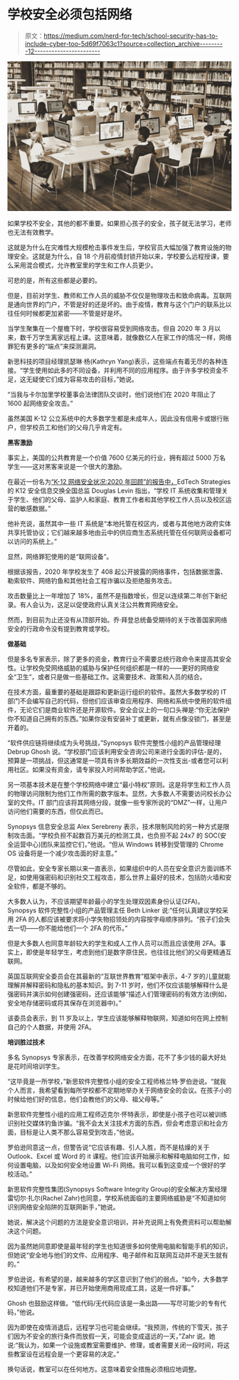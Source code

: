 # 学校安全必须包括网络

> 原文：<https://medium.com/nerd-for-tech/school-security-has-to-include-cyber-too-5d69f7063c1?source=collection_archive---------12----------------------->

![](img/43bb16a43f22638af658fc7e72bd6f3f.png)

如果学校不安全，其他的都不重要。如果担心孩子的安全，孩子就无法学习，老师也无法有效教学。

这就是为什么在灾难性大规模枪击事件发生后，学校官员大幅加强了教育设施的物理安全。这就是为什么，自 18 个月前疫情封锁开始以来，学校要么远程授课，要么采用混合模式，允许教室里的学生和工作人员更少。

可悲的是，所有这些都是必要的。

但是，目前对学生、教师和工作人员的威胁不仅仅是物理攻击和致命病毒。互联网是通向世界的门户，不管是好的还是坏的。由于疫情，教育与这个门户的联系比以往任何时候都更加紧密——不管是好是坏。

当学生聚集在一个屋檐下时，学校很容易受到网络攻击。但自 2020 年 3 月以来，数千万学生离家远程上课。这意味着，就像数亿人在家工作的情况一样，网络罪犯有更多的“端点”来探测漏洞。

新思科技的项目经理凯瑟琳·杨(Kathryn Yang)表示，这些端点有着无尽的各种连接。“学生使用如此多的不同设备，并利用不同的应用程序。由于许多学校资金不足，这无疑使它们成为容易攻击的目标，”她说。

“当我与卡尔加里学校董事会法律团队交谈时，他们说他们在 2020 年阻止了 1600 起网络安全攻击。”

虽然美国 K-12 公立系统中的大多数学生都是未成年人，因此没有信用卡或银行账户，但学校员工和他们的父母几乎肯定有。

**黑客激励**

事实上，美国的公共教育是一个价值 7600 亿美元的行业，拥有超过 5000 万名学生——这对黑客来说是一个很大的激励。

在最近一份名为[“K-12 网络安全状况:2020 年回顾”的报告中，](https://k12cybersecure.com/wp-content/uploads/2021/03/StateofK12Cybersecurity-2020.pdf)EdTech Strategies 的 K12 安全信息交换全国总监 Douglas Levin 指出，“学校 IT 系统收集和管理关于学生、他们的父母、监护人和家庭、教育工作者和其他学校工作人员以及校区运营的敏感数据。”

他补充说，虽然其中一些 IT 系统是“本地托管在校区内，或者与其他地方政府实体共享托管协议；它们越来越多地由云中的供应商生态系统托管在任何联网设备都可以访问的系统上。”

显然，网络罪犯使用的是“联网设备”。

根据该报告，2020 年学校发生了 408 起公开披露的网络事件，包括数据泄露、勒索软件、网络钓鱼和其他社会工程诈骗以及拒绝服务攻击。

攻击数量比上一年增加了 18%，虽然不是指数增长，但足以连续第二年创下新纪录。有人会认为，这足以促使政府认真关注公共教育网络安全。

然而，到目前为止还没有从顶部开始。乔·拜登总统备受期待的关于改善国家网络安全的行政命令没有提到教育或学校。

**做基础**

但是多名专家表示，除了更多的资金，教育行业不需要总统行政命令来提高其安全性。让学校免受网络威胁的威胁与保护任何组织都是一样的——更好的网络安全“卫生”，或者只是做一些基础工作。这需要技术、政策和人员的结合。

在技术方面，最重要的基础是跟踪和更新运行组织的软件。虽然大多数学校的 IT 部门不会编写自己的代码，但他们应该审查应用程序、网络和系统中使用的软件组件，无论它们是商业软件还是开源软件。安全会议上的一句口头禅是:“你无法保护你不知道自己拥有的东西。”如果你没有安装补丁或更新，就有点像没锁门，甚至是开着的。

“软件供应链将继续成为头号挑战，”Synopsys 软件完整性小组的产品管理经理 Debrup Ghosh 说。“学校部门应该利用安全咨询公司来进行全面的评估-是的，预算是一项挑战，但这通常是一项具有许多长期效益的一次性支出-或者您可以利用社区。如果没有资金，请专家投入时间帮助学区，”他说。

另一项基本技术是在整个学校网络中建立“最小特权”原则。这是将学生和工作人员的物理访问限制为他们工作所需的数字版本。显然，大多数人不需要访问校长办公室的文件。IT 部门应该将其网络分段，就像一些专家所说的“DMZ”一样，让用户访问他们需要的东西，但仅此而已。

Synopsys 信息安全总监 Alex Serebreny 表示，技术限制风险的另一种方式是限制攻击面。“学校负担不起数百万美元的检测工具，也负担不起 24x7 的 SOC(安全运营中心)团队来监控它们，”他说。“但从 Windows 转移到受管理的 Chrome OS 设备将是一个减少攻击面的好主意。”

尽管如此，安全专家长期以来一直表示，如果组织中的人员在安全意识方面训练不足，如使用强密码和识别社交工程攻击，那么世界上最好的技术，包括防火墙和安全软件，都是不够的。

大多数人认为，不应该期望年龄最小的学生处理双因素身份认证(2FA)。Synopsys 软件完整性小组的产品管理主任 Beth Linker 说:“任何认真建议学校采用 2FA 的人都应该被要求将小学失物招领处的内容按字母顺序排列。“孩子们会失去一切——你不能给他们一个 2FA 的代币。”

但是大多数人也同意年龄较大的学生和成人工作人员可以而且应该使用 2FA。事实上，即使是年轻学生，考虑到他们是数字原住民，也往往比他们的父母更精通互联网。

英国互联网安全委员会在其最新的“互联世界教育”框架中表示，4-7 岁的儿童就能理解并解释密码和隐私的基本知识。到 7-11 岁时，他们不仅应该能够解释什么是强密码并演示如何创建强密码，还应该能够“描述人们管理密码的有效方法(例如，安全地存储密码或将其保存在浏览器中)。”

该委员会表示，到 11 岁及以上，学生应该能够解释物联网，知道如何在网上控制自己的个人数据，并使用 2FA。

**培训胜过技术**

多名 Synopsys 专家表示，在改善学校网络安全方面，花不了多少钱的最大好处是花时间培训学生。

“这毕竟是一所学校，”新思软件完整性小组的安全工程师格兰特·罗伯逊说。“就我个人而言，我希望看到每所学校都不定期地举办关于网络安全的会议。在孩子小的时候给他们好的信息，他们会教他们的父母、祖父母等。”

新思软件完整性小组的应用工程师迈克尔·怀特表示，即使是小孩子也可以被训练识别社交媒体钓鱼诈骗。“我不会太关注技术方面的东西，但会考虑意识和社会方面，目标是让人类不那么容易受到攻击，”他说。

罗伯逊同意这一点，但警告说“它应该有趣、引人入胜，而不是枯燥的关于 Outlook、Excel 或 Word 的 it 课程。他们应该开始展示和解释电脑如何工作，如何设置电脑，以及如何安全地设置 Wi-Fi 网络。我可以看到这变成一个很好的学校活动。”

新思软件完整性集团(Synopsys Software Integrity Group)的安全解决方案经理雷切尔·扎尔(Rachel Zahr)也同意，学校系统面临的主要网络威胁是“不知道如何识别网络安全陷阱的互联网新手，”她说。

她说，解决这个问题的方法是安全意识培训，并补充说网上有免费资料可以帮助解决这个问题。

因为虽然她同意即使是最年轻的学生也知道很多如何使用电脑和智能手机的知识，但她说“安全地与他们的文件、应用程序、电子邮件和互联网互动并不是天生就有的。”

罗伯逊说，有希望的是，越来越多的学区意识到了他们的弱点。“如今，大多数学校知道他们不是专家，并已开始使用商用现成工具，这是一件好事。”

Ghosh 也鼓励这样做。“低代码/无代码应该是一条出路——写尽可能少的专有代码，”他说。

因为即使在疫情消退后，远程学习也可能会继续。“我预测，传统的下雪天，孩子们因为不安全的旅行条件而放假一天，可能会变成遥远的一天，”Zahr 说。她说:“我认为，如果一个设施或教室需要维护、修理，或者需要关闭一段时间，将这些教室设在远程会是一个更容易的决定。”

换句话说，教室可以在任何地方。这意味着安全措施必须相应地调整。